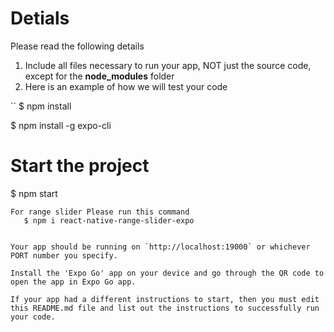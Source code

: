 
# Detials

Please read the following details
 
1. Include all files necessary to run your app, NOT just the source code, except for the **node_modules** folder
2. Here is an example of how we will test your code 
	

``
$ npm install

$ npm install -g expo-cli

# Start the project 
$ npm start  
```
For range slider Please run this command
   $ npm i react-native-range-slider-expo


Your app should be running on `http://localhost:19000` or whichever PORT number you specify.

Install the 'Expo Go' app on your device and go through the QR code to open the app in Expo Go app.

If your app had a different instructions to start, then you must edit this README.md file and list out the instructions to successfully run your code.






